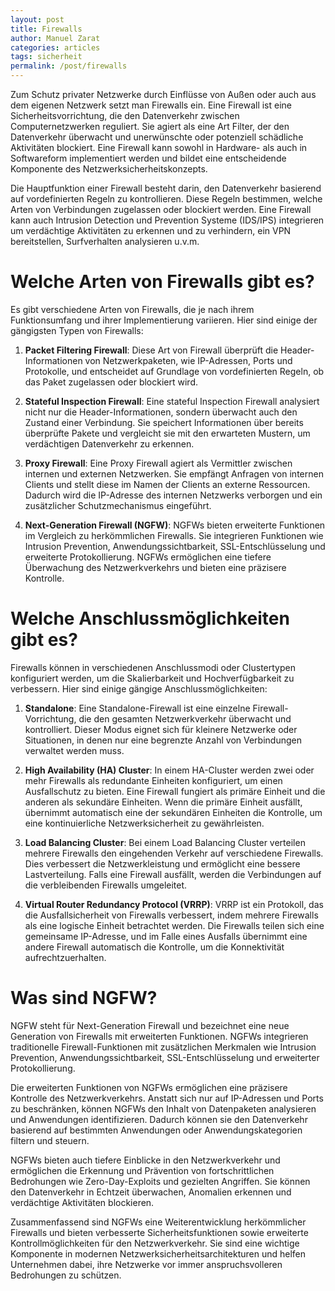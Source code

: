 ```yaml
---
layout: post
title: Firewalls
author: Manuel Zarat
categories: articles
tags: sicherheit
permalink: /post/firewalls
---
```


Zum Schutz privater Netzwerke durch Einflüsse von Außen oder auch aus dem eigenen Netzwerk setzt man Firewalls ein. Eine Firewall ist eine Sicherheitsvorrichtung, die den Datenverkehr zwischen Computernetzwerken reguliert. Sie agiert als eine Art Filter, der den Datenverkehr überwacht und unerwünschte oder potenziell schädliche Aktivitäten blockiert. Eine Firewall kann sowohl in Hardware- als auch in Softwareform implementiert werden und bildet eine entscheidende Komponente des Netzwerksicherheitskonzepts.

<!--excerpt_separator-->

Die Hauptfunktion einer Firewall besteht darin, den Datenverkehr basierend auf vordefinierten Regeln zu kontrollieren. Diese Regeln bestimmen, welche Arten von Verbindungen zugelassen oder blockiert werden. Eine Firewall kann auch Intrusion Detection und Prevention Systeme (IDS/IPS) integrieren um verdächtige Aktivitäten zu erkennen und zu verhindern, ein VPN bereitstellen, Surfverhalten analysieren u.v.m.

<h1>Welche Arten von Firewalls gibt es?</h1>

Es gibt verschiedene Arten von Firewalls, die je nach ihrem Funktionsumfang und ihrer Implementierung variieren. Hier sind einige der gängigsten Typen von Firewalls:

1. **Packet Filtering Firewall**: Diese Art von Firewall überprüft die Header-Informationen von Netzwerkpaketen, wie IP-Adressen, Ports und Protokolle, und entscheidet auf Grundlage von vordefinierten Regeln, ob das Paket zugelassen oder blockiert wird.

2. **Stateful Inspection Firewall**: Eine stateful Inspection Firewall analysiert nicht nur die Header-Informationen, sondern überwacht auch den Zustand einer Verbindung. Sie speichert Informationen über bereits überprüfte Pakete und vergleicht sie mit den erwarteten Mustern, um verdächtigen Datenverkehr zu erkennen.

3. **Proxy Firewall**: Eine Proxy Firewall agiert als Vermittler zwischen internen und externen Netzwerken. Sie empfängt Anfragen von internen Clients und stellt diese im Namen der Clients an externe Ressourcen. Dadurch wird die IP-Adresse des internen Netzwerks verborgen und ein zusätzlicher Schutzmechanismus eingeführt.

4. **Next-Generation Firewall (NGFW)**: NGFWs bieten erweiterte Funktionen im Vergleich zu herkömmlichen Firewalls. Sie integrieren Funktionen wie Intrusion Prevention, Anwendungssichtbarkeit, SSL-Entschlüsselung und erweiterte Protokollierung. NGFWs ermöglichen eine tiefere Überwachung des Netzwerkverkehrs und bieten eine präzisere Kontrolle.

<h1>Welche Anschlussmöglichkeiten gibt es?</h1>

Firewalls können in verschiedenen Anschlussmodi oder Clustertypen konfiguriert werden, um die Skalierbarkeit und Hochverfügbarkeit zu verbessern. Hier sind einige gängige Anschlussmöglichkeiten:

1. **Standalone**: Eine Standalone-Firewall ist eine einzelne Firewall-Vorrichtung, die den gesamten Netzwerkverkehr überwacht und kontrolliert. Dieser Modus eignet sich für kleinere Netzwerke oder Situationen, in denen nur eine begrenzte Anzahl von Verbindungen verwaltet werden muss.

2. **High Availability (HA) Cluster**: In einem HA-Cluster werden zwei oder mehr Firewalls als redundante Einheiten konfiguriert, um einen Ausfallschutz zu bieten. Eine Firewall fungiert als primäre Einheit und die anderen als sekundäre Einheiten. Wenn die primäre Einheit ausfällt, übernimmt automatisch eine der sekundären Einheiten die Kontrolle, um eine kontinuierliche Netzwerksicherheit zu gewährleisten.

3. **Load Balancing Cluster**: Bei einem Load Balancing Cluster verteilen mehrere Firewalls den eingehenden Verkehr auf verschiedene Firewalls. Dies verbessert die Netzwerkleistung und ermöglicht eine bessere Lastverteilung. Falls eine Firewall ausfällt, werden die Verbindungen auf die verbleibenden Firewalls umgeleitet.

4. **Virtual Router Redundancy Protocol (VRRP)**: VRRP ist ein Protokoll, das die Ausfallsicherheit von Firewalls verbessert, indem mehrere Firewalls als eine logische Einheit betrachtet werden. Die Firewalls teilen sich eine gemeinsame IP-Adresse, und im Falle eines Ausfalls übernimmt eine andere Firewall automatisch die Kontrolle, um die Konnektivität aufrechtzuerhalten.

<h1>Was sind NGFW?</h1>

NGFW steht für Next-Generation Firewall und bezeichnet eine neue Generation von Firewalls mit erweiterten Funktionen. NGFWs integrieren traditionelle Firewall-Funktionen mit zusätzlichen Merkmalen wie Intrusion Prevention, Anwendungssichtbarkeit, SSL-Entschlüsselung und erweiterter Protokollierung.

Die erweiterten Funktionen von NGFWs ermöglichen eine präzisere Kontrolle des Netzwerkverkehrs. Anstatt sich nur auf IP-Adressen und Ports zu beschränken, können NGFWs den Inhalt von Datenpaketen analysieren und Anwendungen identifizieren. Dadurch können sie den Datenverkehr basierend auf bestimmten Anwendungen oder Anwendungskategorien filtern und steuern.

NGFWs bieten auch tiefere Einblicke in den Netzwerkverkehr und ermöglichen die Erkennung und Prävention von fortschrittlichen Bedrohungen wie Zero-Day-Exploits und gezielten Angriffen. Sie können den Datenverkehr in Echtzeit überwachen, Anomalien erkennen und verdächtige Aktivitäten blockieren.

Zusammenfassend sind NGFWs eine Weiterentwicklung herkömmlicher Firewalls und bieten verbesserte Sicherheitsfunktionen sowie erweiterte Kontrollmöglichkeiten für den Netzwerkverkehr. Sie sind eine wichtige Komponente in modernen Netzwerksicherheitsarchitekturen und helfen Unternehmen dabei, ihre Netzwerke vor immer anspruchsvolleren Bedrohungen zu schützen.
